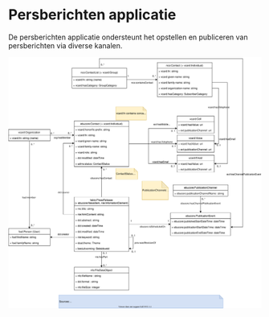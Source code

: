 # Persberichten applicatie

De persberichten applicatie ondersteunt het opstellen en publiceren van persberichten via diverse kanalen.

![Data model](../images/press-releases-data-model.svg)

